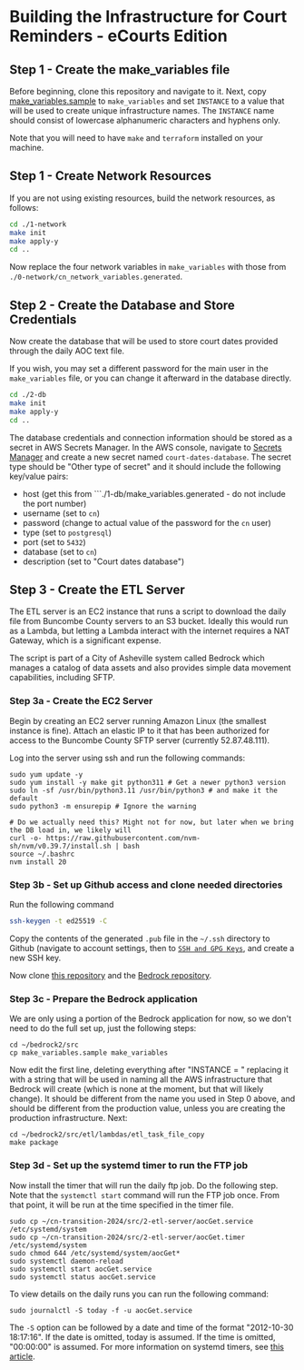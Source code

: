 # Building the Infrastructure for Court Reminders - eCourts Edition

## Step 1 - Create the make_variables file

Before beginning, clone this repository and navigate to it. Next, copy [make_variables.sample](./make_variables.sample) to ```make_variables``` and set ```INSTANCE``` to a value that will be used to create unique infrastructure names. The ```INSTANCE``` name should consist of lowercase alphanumeric characters and hyphens only.

Note that you will need to have ```make``` and ```terraform``` installed on your machine.

##  Step 1 - Create Network Resources
If you are not using existing resources, build the network resources, as follows:

```sh
cd ./1-network
make init
make apply-y
cd ..
```

Now replace the four network variables in ```make_variables``` with those from ```./0-network/cn_network_variables.generated```.

## Step 2 - Create the Database and Store Credentials
Now create the database that will be used to store court dates provided through the daily AOC text file.

If you wish, you may set a different password for the main user in the ```make_variables``` file, or you can change it afterward in the database directly.

```sh
cd ./2-db
make init
make apply-y
cd ..
```

The database credentials and connection information should be stored as a secret in AWS Secrets Manager. In the AWS console, navigate to [Secrets Manager](https://us-east-1.console.aws.amazon.com/secretsmanager/listsecrets?region=us-east-1) and create a new secret named ```court-dates-database```. The secret type should be "Other type of secret" and it should include the following key/value pairs:

- host (get this from ```./1-db/make_variables.generated - do not include the port number)
- username (set to ```cn```)
- password (change to actual value of the password for the ```cn``` user)
- type (set to ```postgresql```)
- port (set to ```5432```)
- database (set to ```cn```)
- description (set to "Court dates database")

## Step 3 - Create the ETL Server
The ETL server is an EC2 instance that runs a script to download the daily file from Buncombe County servers to an S3 bucket. Ideally this would run as a Lambda, but letting a Lambda interact with the internet requires a NAT Gateway, which is a significant expense.

The script is part of a City of Asheville system called Bedrock which manages a catalog of data assets and also provides simple data movement capabilities, including SFTP.

### Step 3a - Create the EC2 Server
Begin by creating an EC2 server running Amazon Linux (the smallest instance is fine). Attach an elastic IP to it that has been authorized for access to the Buncombe County SFTP server (currently 52.87.48.111).

Log into the server using ssh and run the following commands:

```
sudo yum update -y
sudo yum install -y make git python311 # Get a newer python3 version
sudo ln -sf /usr/bin/python3.11 /usr/bin/python3 # and make it the default
sudo python3 -m ensurepip # Ignore the warning

# Do we actually need this? Might not for now, but later when we bring the DB load in, we likely will
curl -o- https://raw.githubusercontent.com/nvm-sh/nvm/v0.39.7/install.sh | bash
source ~/.bashrc
nvm install 20
```

### Step 3b - Set up Github access and clone needed directories
Run the following command
```sh
ssh-keygen -t ed25519 -C
```
Copy the contents of the generated ```.pub``` file in the ```~/.ssh``` directory to Github (navigate to account settings, then to [```SSH and GPG Keys```](https://github.com/settings/keys), and create a new SSH key.

Now clone [this repository](https://github.com/CourtDatesOrg/cn-transition-2024) and the [Bedrock repository](https://github.com/DeepWeave/bedrock2).

### Step 3c - Prepare the Bedrock application

We are only using a portion of the Bedrock application for now, so we don't need to do the full set up, just the following steps:

```
cd ~/bedrock2/src
cp make_variables.sample make_variables
```

Now edit the first line, deleting everything after "INSTANCE = " replacing it with a string that will be used in naming all the AWS infrastructure that Bedrock will create (which is none at the moment, but that will likely change). It should be different from the name you used in Step 0 above, and should be different from the production value, unless you are creating the production infrastructure. Next:

```
cd ~/bedrock2/src/etl/lambdas/etl_task_file_copy
make package
```

### Step 3d - Set up the systemd timer to run the FTP job
Now install the timer that will run the daily ftp job. Do the following step. Note that the ```systemctl start``` command will run the FTP job once. From that point, it will be run at the time specified in the timer file.

```
sudo cp ~/cn-transition-2024/src/2-etl-server/aocGet.service /etc/systemd/system
sudo cp ~/cn-transition-2024/src/2-etl-server/aocGet.timer /etc/systemd/system
sudo chmod 644 /etc/systemd/system/aocGet*
sudo systemctl daemon-reload
sudo systemctl start aocGet.service
sudo systemctl status aocGet.service
```

To view details on the daily runs you can run the following command:

```
sudo journalctl -S today -f -u aocGet.service
```

The ```-S``` option can be followed by a date and time of the format "2012-10-30 18:17:16". If the date is omitted, today is assumed. If the time is omitted, "00:00:00" is assumed. For more information on systemd timers, see [this article](https://opensource.com/article/20/7/systemd-timers).



